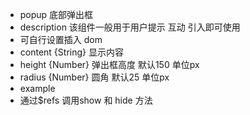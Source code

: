 * popup 底部弹出框
* description 该组件一般用于用户提示 互动 引入即可使用
* 可自行设置插入 dom
* content {String} 显示内容
* height {Number} 弹出框高度 默认150 单位px
* radius {Number} 圆角 默认25 单位px
* example <l-popup :height="200" :radius="15" content="你好" ref="popup"></l-popup>
* 通过$refs 调用show 和 hide 方法